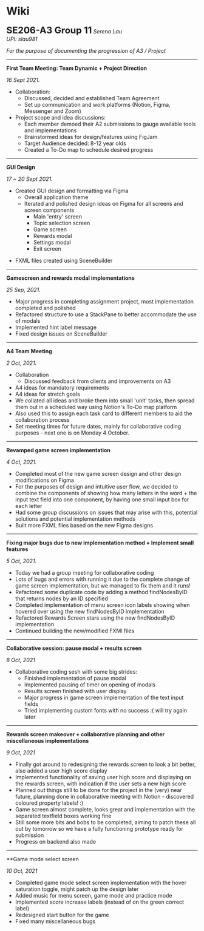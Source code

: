# Wiki
**<font size="5">SE206-A3 Group 11</font>**
*Serena Lau</br>UPI: slau981*

*For the purpose of documenting the progression of A3 / Project*
- - - -

**First Team Meeting: Team Dynamic + Project Direction**

*16 Sept 2021.*

* Collaboration:
  * Discussed, decided and established Team Agreement
  * Set up communication and work platforms (Notion, Figma, Messenger and Zoom)
* Project scope and idea discussions:
  * Each member demoed their A2 submissions to gauge available tools and implementations
  * Brainstormed ideas for design/features using FigJam
  * Target Audience decided: 8-12 year olds 
  * Created a To-Do map to schedule desired progress 

- - - -
**GUI Design**

*17 ~ 20 Sept 2021.*
* Created GUI design and formatting via Figma 
  * Overall application theme
  - Iterated and polished design ideas on Figma for all screens and screen components 
    -  Main 'entry' screen
    -  Topic selection screen
    -  Game screen
    -  Rewards modal 
    -  Settings modal
    -  Exit screen
-  FXML files created using SceneBuilder

- - - -
**Gamescreen and rewards modal implementations**

*25 Sep, 2021.*
- Major progress in completing assignment project, most implementation completed and polished 
- Refactored structure to use a StackPane to better accommodate the use of modals
- Implemented hint label message
- Fixed design issues on SceneBuilder

- - - -
**A4 Team Meeting**

*2 Oct, 2021.*

- Collaboration
  - Discussed feedback from clients and improvements on A3
-  A4 ideas for mandatory requirements
-  A4 ideas for stretch goals
-  We collated all ideas and broke them into small 'unit' tasks, then spread them out in a scheduled way using Notion's To-Do map platform
  - Also used this to assign each task card to different members to aid the collaboration process
- Set meeting times for future dates, mainly for collaborative coding purposes - next one is on Monday 4 October.  

- - - - 

**Revamped game screen implementation** 

*4 Oct, 2021.*
- Completed most of the new game screen design and other design modifications on Figma
- For the purposes of design and intuitive user flow, we decided to combine the components of showing how many letters in the word + the input text field into one component, by having one small input box for each letter 
- Had some group discussions on issues that may arise with this, potential solutions and potential implementation methods
- Built more FXML files based on the new Figma designs

- - - -
**Fixing major bugs due to new implementation method + Implement small features**

*5 Oct, 2021.*
- Today we had a group meeting for collaborative coding 
- Lots of bugs and errors with running it due to the complete change of game screen implementation, but we managed to fix them and it runs!
- Refactored some duplicate code by adding a method findNodesByID that returns nodes by an ID specified
- Completed implementation of menu screen icon labels showing when hovered over using the new findNodesByID implementation
- Refactored Rewards Screen stars using the new findNodesByID implementation
- Continued building the new/modified FXMl files 

- - - - 
**Collaborative session: pause modal + results screen** 

*8 Oct, 2021*
- Collaborative coding sesh with some big strides:
  - Finished implementation of pause modal
  - Implemented pausing of timer on opening of modals
  - Results screen finished with user display
  - Major progress in game screen implementation of the text input fields
  - Tried implementing custom fonts with no success :( will try again later

- - - -
**Rewards screen makeover + collaborative planning and other miscellaneous implementations** 

*9 Oct, 2021*
- Finally got around to redesigning the rewards screen to look a bit better, also added a user high score display
- Implemented functionality of saving user high score and displaying on the rewards screen, with indication if the user sets a new high score
- Planned out things still to be done for the project in the (very) near future, planning done in collaborative meeting with Notion - discovered coloured property labels! :)
- Game screen almost complete, looks great and implementation with the separated textfield boxes working fine
- Still some more bits and bobs to be completed, aiming to patch these all out by tomorrow so we have a fully functioning prototype ready for submission
- Progress on backend also made

- - - -
**Game mode select screen 

*10 Oct, 2021*
- Completed game mode select screen implementation with the hover saturation toggle, might patch up the design later
- Added music for menu screen, game mode and practice mode
- Implemented score increase labels (instead of on the green correct label)
- Redesigned start button for the game
- Fixed many miscellaneous bugs 
